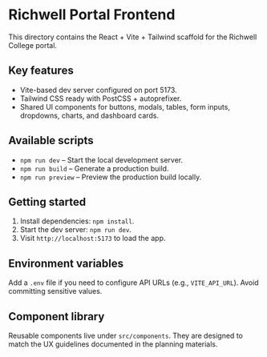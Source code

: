 # Richwell Portal Frontend

This directory contains the React + Vite + Tailwind scaffold for the Richwell College portal.

## Key features

- Vite-based dev server configured on port 5173.
- Tailwind CSS ready with PostCSS + autoprefixer.
- Shared UI components for buttons, modals, tables, form inputs, dropdowns, charts, and dashboard cards.

## Available scripts

- `npm run dev` – Start the local development server.
- `npm run build` – Generate a production build.
- `npm run preview` – Preview the production build locally.

## Getting started

1. Install dependencies: `npm install`.
2. Start the dev server: `npm run dev`.
3. Visit `http://localhost:5173` to load the app.

## Environment variables

Add a `.env` file if you need to configure API URLs (e.g., `VITE_API_URL`). Avoid committing sensitive values.

## Component library

Reusable components live under `src/components`. They are designed to match the UX guidelines documented in the planning materials.
